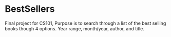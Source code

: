 # BestSellers
Final project for CS101, Purpose is to search through a list of the best selling books though 4 options. Year range, month/year, author, and title. 
